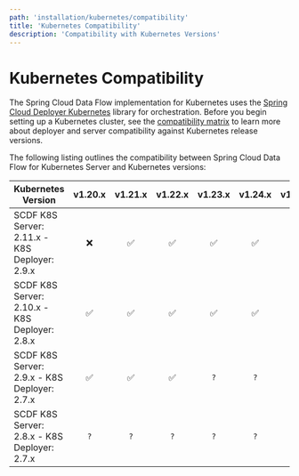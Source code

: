 ```yaml
---
path: 'installation/kubernetes/compatibility'
title: 'Kubernetes Compatibility'
description: 'Compatibility with Kubernetes Versions'
---
```


# Kubernetes Compatibility

The Spring Cloud Data Flow implementation for Kubernetes uses the
[Spring Cloud Deployer Kubernetes](https://github.com/spring-cloud/spring-cloud-deployer/tree/main/spring-cloud-deployer-kubernetes)
library for orchestration. Before you begin setting up a Kubernetes
cluster, see the [compatibility matrix](https://github.com/spring-cloud/spring-cloud-deployer/tree/main/spring-cloud-deployer-kubernetes#kubernetes-compatibilit)
to learn more about deployer and server compatibility against Kubernetes
release versions.

The following listing outlines the compatibility between Spring Cloud
Data Flow for Kubernetes Server and Kubernetes versions:

| Kubernetes Version                            | v1.20.x | v1.21.x | v1.22.x | v1.23.x | v1.24.x | v1.25.x | v1.26.x | v1.27.x | v1.28.x | v1.29.x | v1.30.x |
|-----------------------------------------------|:-------:|:-------:|:-------:|:-------:|:-------:|:-------:|:-------:|:-------:|:-------:|:-------:|:-------:|
| SCDF K8S Server: 2.11.x - K8S Deployer: 2.9.x |   ❌    |   ✅    |   ✅    |    ✅   |    ✅   |    ✅   |    ✅   |    ✅   |    ✅   |    ✅   |    ✅    |
| SCDF K8S Server: 2.10.x - K8S Deployer: 2.8.x |   ✅    |   ✅    |   ✅    |    ✅   |    ✅   |    ❌   |    ❌   |    ❌   |    ❌   |    ❌   |    ❌    | 
| SCDF K8S Server: 2.9.x - K8S Deployer: 2.7.x  |   ✅    |   ✅    |   ✅    |   `?`   |   `?`   |    ❌   |    ❌   |    ❌   |    ❌   |    ❌   |    ❌    |
| SCDF K8S Server: 2.8.x - K8S Deployer: 2.7.x  |   `?`   |   `?`   |   `?`   |   `?`   |   `?`   |    ❌   |    ❌   |    ❌   |    ❌   |    ❌   |    ❌    |

